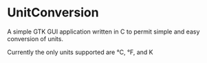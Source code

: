 # UnitConversion
A simple GTK GUI application written in C to permit simple and easy conversion of units.

Currently the only units supported are °C, °F, and K
